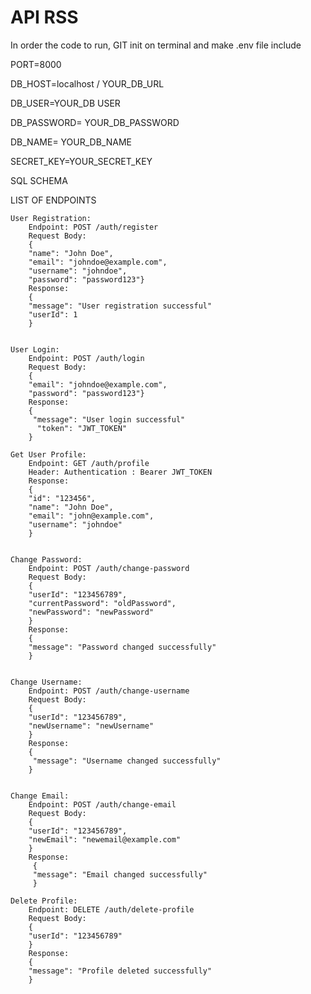 # API RSS

<p> In order the code to run, 
  GIT init on terminal and make .env file include</p>
  
<p>PORT=8000</p>
<p>DB_HOST=localhost / YOUR_DB_URL</p>
<p>DB_USER=YOUR_DB USER</p>
<p>DB_PASSWORD= YOUR_DB_PASSWORD</p>
<p>DB_NAME= YOUR_DB_NAME</p>
<p>SECRET_KEY=YOUR_SECRET_KEY</p>

<p> SQL SCHEMA </p>
    

<p>LIST OF ENDPOINTS <br>
  
    User Registration:
        Endpoint: POST /auth/register
        Request Body:
        {
        "name": "John Doe", 
        "email": "johndoe@example.com", 
        "username": "johndoe", 
        "password": "password123"}
        Response: 
        {
        "message": "User registration successful"
        "userId": 1
        }


    User Login:
        Endpoint: POST /auth/login
        Request Body: 
        {
        "email": "johndoe@example.com", 
        "password": "password123"}
        Response:
        {
         "message": "User login successful"
          "token": "JWT_TOKEN"
        }

    Get User Profile:
        Endpoint: GET /auth/profile
        Header: Authentication : Bearer JWT_TOKEN
        Response: 
        {
        "id": "123456",
        "name": "John Doe",
        "email": "john@example.com",
        "username": "johndoe"
        }

        
    Change Password:
        Endpoint: POST /auth/change-password
        Request Body:
        { 
        "userId": "123456789", 
        "currentPassword": "oldPassword", 
        "newPassword": "newPassword"
        }
        Response:
        {
        "message": "Password changed successfully"
        }


    Change Username:
        Endpoint: POST /auth/change-username
        Request Body:
        {
        "userId": "123456789", 
        "newUsername": "newUsername"
        }
        Response:
        {
         "message": "Username changed successfully"
        }


    Change Email:
        Endpoint: POST /auth/change-email
        Request Body:
        { 
        "userId": "123456789", 
        "newEmail": "newemail@example.com"
        }
        Response:
         {
         "message": "Email changed successfully"
         }

    Delete Profile:
        Endpoint: DELETE /auth/delete-profile
        Request Body:
        { 
        "userId": "123456789"
        }
        Response:
        {
        "message": "Profile deleted successfully"
        }

  </p>
